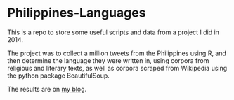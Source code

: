 # Philippines-Languages
This is a repo to store some useful scripts and data from a project I did in 2014.

The project was to collect a million tweets from the Philippines using R, and then determine the language they were written in, using corpora from religious and literary texts, as well as corpora scraped from Wikipedia using the python package BeautifulSoup.

The results are on [my blog](http://theresalwaysmoretolearn.blogspot.com/2014/07/philippines-language-maps-language-maps.html).
